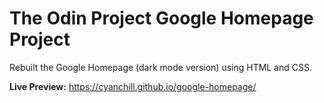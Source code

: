 # The Odin Project Google Homepage Project

Rebuilt the Google Homepage (dark mode version) using HTML and CSS.

**Live Preview:** https://cyanchill.github.io/google-homepage/